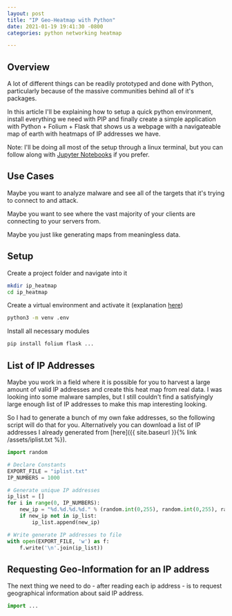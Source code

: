 ```yaml
---
layout: post
title: "IP Geo-Heatmap with Python"
date: 2021-01-19 19:41:30 -0800
categories: python networking heatmap

---
```


## Overview

A lot of different things can be readily prototyped and done with Python, particularly because of the massive communities behind all of it's packages.

In this article I'll be explaining how to setup a quick python environment, install everything we need with PIP and finally create a simple application with Python + Folium + Flask that shows us a webpage with a navigateable map of earth with heatmaps of IP addresses we have.

Note: I'll be doing all most of the setup through a linux terminal, but you can follow along with [Jupyter Notebooks](/python/jupyter_notebooks_) if you prefer.

## Use Cases

Maybe you want to analyze malware and see all of the targets that it's trying to connect to and attack.

Maybe you want to see where the vast majority of your clients are connecting to your servers from.

Maybe you just like generating maps from meaningless data.

## Setup

Create a project folder and navigate into it

```bash
mkdir ip_heatmap
cd ip_heatmap
```

Create a virtual environment and activate it (explanation [here](/blog/python/virtual_environments_))

```bash
python3 -m venv .env
```

Install all necessary modules

```bash
pip install folium flask ...
```

## List of IP Addresses

Maybe you work in a field where it is possible for you to harvest a large amount of valid IP addresses and create this heat map from real data. I was looking into some malware samples, but I still couldn't find a satisfyingly large enough list of IP addresses to make this map interesting looking.

So I had to generate a bunch of my own fake addresses, so the following script will do that for you. Alternatively you can download a list of IP addresses I already generated from [here]({{ site.baseurl }}{% link /assets/iplist.txt %}).

```python
import random

# Declare Constants
EXPORT_FILE = "iplist.txt"
IP_NUMBERS = 1000

# Generate unique IP addresses
ip_list = []
for i in range(0, IP_NUMBERS):
    new_ip = "%d.%d.%d.%d." % (random.int(0,255), random.int(0,255), random.int(0,255), random.int(0,255))
    if new_ip not in ip_list:
        ip_list.append(new_ip)

# Write generate IP addresses to file
with open(EXPORT_FILE, 'w') as f:
    f.write('\n'.join(ip_list))
```

## Requesting Geo-Information for an IP address

The next thing we need to do - after reading each ip address - is to request geographical information about said IP address.

```python
import ...
```
